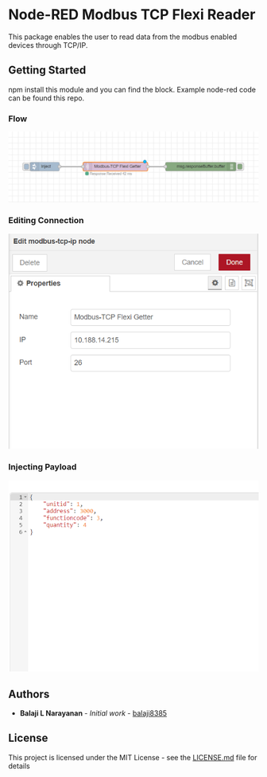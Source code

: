 # Node-RED Modbus TCP Flexi Reader

This package enables the user to read data from the modbus enabled devices through TCP/IP.

## Getting Started

npm install this module and you can find the block. Example node-red code can be found this repo.

### Flow
![Flow](/sample/images/flow.png)

### Editing Connection
![Edit Connection](/sample/images/edit.png)

### Injecting Payload
![Input Payload](/sample/images/payload.png)

## Authors

* **Balaji L Narayanan** - *Initial work* - [balaji8385](https://github.com/balaji8385)

## License

This project is licensed under the MIT License - see the [LICENSE.md](LICENSE.md) file for details
